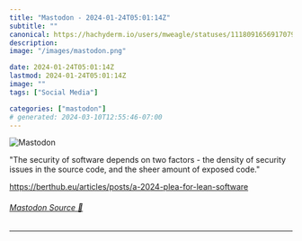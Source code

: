 ```yaml
---
title: "Mastodon - 2024-01-24T05:01:14Z"
subtitle: ""
canonical: https://hachyderm.io/users/mweagle/statuses/111809165691707915
description:
image: "/images/mastodon.png"

date: 2024-01-24T05:01:14Z
lastmod: 2024-01-24T05:01:14Z
image: ""
tags: ["Social Media"]

categories: ["mastodon"]
# generated: 2024-03-10T12:55:46-07:00
---
```

![Mastodon](/images/mastodon.png)

<p>&quot;The security of software depends on two factors - the density of security issues in the source code, and the sheer amount of exposed code.&quot;</p><p><a href="https://berthub.eu/articles/posts/a-2024-plea-for-lean-software" target="_blank" rel="nofollow noopener noreferrer" translate="no"><span class="invisible">https://</span><span class="ellipsis">berthub.eu/articles/posts/a-20</span><span class="invisible">24-plea-for-lean-software</span></a></p>


###### [Mastodon Source 🐘](https://hachyderm.io/@mweagle/111809165691707915)

___
